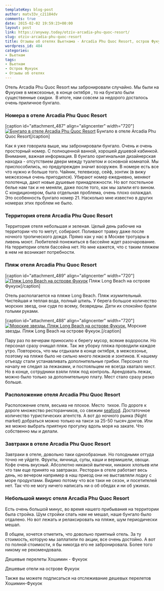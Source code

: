 ```yaml
---
templateKey: blog-post
author: matv33v_c21184dv
comments: true
date: 2015-02-02 19:59:23+00:00
layout: post
link: https://anyway.today/otziv-arcadia-phu-quoc-resort/
slug: otziv-arcadia-phu-quoc-resort
title: Отзывы об отелях Вьетнама - Arcadia Phu Quoc Resort, остров Фукуок
wordpress_id: 484
categories:
- Вьетнам
tags:
- Вьетнам
- Остров Фукуок
- Отзывы об отелях
---
```


Отель Arcadia Phu Quoc Resort мы забронировали случайно. Мы были на Фукуоке в межсезонье, в конце октября , то на бунгало были существенные скидки.  В итоге, нам совсем за недорого досталось очень приличное бунгало.




<!-- more -->





### Номера в отеле Arcadia Phu Quoc Resort


[caption id="attachment_487" align="aligncenter" width="720"][![Бунгало в отеле Arcadia Phu Quoc Resort](https://anyway.today/wp-content/uploads/2015/01/2014-10-26_Vietnam_0648.jpg)](https://anyway.today/wp-content/uploads/2015/01/2014-10-26_Vietnam_0648.jpg) Бунгало в отеле Arcadia Phu Quoc Resort[/caption]




Как я уже говорила выше, мы забронировали бунгало. Очень и очень просторный номер. С полноценной ванной, хорошей душевой кабинкой. Внимание, важная информация. В бунгало оригинальная дизайнерская находка - отсутствием двери между туалетом и основной комнатой. Мы приспособились, но предупрежден значит вооружен. В номере есть все что нужно и больше того. Чайник, телевизор, сейф, зонтик (в вижу межсезонья очень пригодился). Убирают номер ежедневно, меняют полотенца, дают новые душевые принадлежности. Но вот постельное белье нам так и не меняли, даже после того, как мы залили его вином. С кондиционером, была отдельная проблема, очень плохо охлаждал. Это особенность бунгало номер 21. Насколько мне известно в других номерах этих проблем не было.







### Территория отеля Arcadia Phu Quoc Resort



Территория отеля небольшая и зеленая. Целый день рабочие на территории что то метут, собирают. Поливают травку даже после ночного тропического дождя. Прямо как у нас в Москве тротуары в ливень моют. Любителей понежиться в бассейне ждет разочарование. На территории отеля бассейна нет. Но мне кажется, что с таким пляжем в нем не возникает потребности.



### Пляж отеля Arcadia Phu Quoc Resort


[caption id="attachment_489" align="aligncenter" width="720"][![Пляж Long Beach на острове Фукуок](https://anyway.today/wp-content/uploads/2015/02/2014-10-27_Vietnam_0704.jpg)](https://anyway.today/wp-content/uploads/2015/02/2014-10-27_Vietnam_0704.jpg) Пляж Long Beach на острове Фукуок[/caption]




Отель располагается на пляже Long Beach. Пляж изумительный. Чистейшая и теплая вода, полный штиль. У берега большое количество морских звезд, они судя по всему, безвредны. Дети их спокойно брали голыми руками.


[caption id="attachment_488" align="aligncenter" width="720"][![Морские звезды. Пляж Long Beach на острове Фукуок.](https://anyway.today/wp-content/uploads/2015/02/2014-10-27_Vietnam_0697.jpg)](https://anyway.today/wp-content/uploads/2015/02/2014-10-27_Vietnam_0697.jpg) Морские звезды. Пляж Long Beach на острове Фукуок.[/caption]


Пару раз по вечерам приносило к берегу мусор, всякие водоросли. Но персонал сразу очищал пляж. Так же уборку пляжа проводили каждое утро. Повторюсь, что мы отдыхали в конце октября, в межсезонье, поэтому на пляже было не сильно много лежаков и зонтиков. К нашему отъезду стали устанавливать дополнительные грибки. Персонал по началу не следил за лежаками, и постояльцем не всегда хватало мест. Но в конце, сотрудники взяли пляж под контроль. Арендовать лежак, можно было только за дополнительную плату. Мест стало сразу резко больше.





### Расположение отеля Arcadia Phu Quoc Resort



Расположение отеля, весьма не плохое. Место  тихое. По дороге к дороге множество ресторанчиков, со свежим [seafood](https://anyway.today/chto-poprobovat-vo-vietname/). Достаточное количество туристических агентств. А вот до ночного рынка (Night market) добраться можно только на такси за 25-50 тысяч донгов. Или же можно выбрать приятную прогулку вдоль моря на закате. Что собственно мы и делали.



### Завтраки в отеле Arcadia Phu Quoc Resort



Завтраки в отеле, довольно таки однообразные. Но голодными оттуда точно не уйдете. Фрукты, яичница, супы, каши и вермишели, овощи. Кофе очень вкусный. Абсолютно никакой выпечки, никаких хлопьев или что там еще принято на завтраках. Ресторан в отеле работает весь день, но вечером например в наш приезд они не выставляли лодку с море продуктами. Видимо потому что все таки не сезон, и посетителей нет. Так что не могу ничего написать ни о об обедах и ни об ужинах.



### Небольшой минус отеля Arcadia Phu Quoc Resort



Есть очень большой минус, во время нашего прибывания на территории была стройка. Шум стройки спать нам не мешал, наше бунгало было отдалено. Но вот лежать и релаксировать на пляже, шум периодически мешал.

В общем, хочется отметить, что довольно приятный отель. За ту стоимость, которую мы заплатили по акции, все очень достойно. А вот по полной стоимости, я бы никогда его не забронировала. Более того никому не рекомендовала.

Дешевые перелеты Хошимин - Фукуок



Дешевые отели на острове Фукуок



Также вы можете подписаться на отслеживание дешевых перелетов Хошимин-Фукуок


